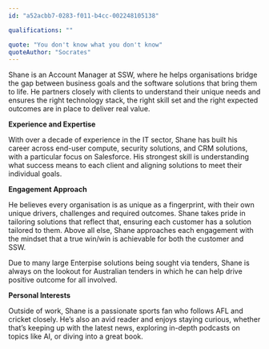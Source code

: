 ```yaml
---
id: "a52acbb7-0283-f011-b4cc-002248105138"

qualifications: ""

quote: "You don't know what you don't know"
quoteAuthor: "Socrates"
---
```


[Editing your profile]: https://github.com/SSWConsulting/People/wiki/3.-Editing-your-profile

Shane is an Account Manager at SSW, where he helps organisations bridge the gap between business goals and the software solutions that bring them to life. He partners closely with clients to understand their unique needs and ensures the right technology stack, the right skill set and the right expected outcomes are in place to deliver real value. 

**Experience and Expertise**

With over a decade of experience in the IT sector, Shane has built his career across end-user compute, security solutions, and CRM solutions, with a particular focus on Salesforce. His strongest skill is understanding what success means to each client and aligning solutions to meet their individual goals.

**Engagement Approach**

He believes every organisation is as unique as a fingerprint, with their own unique drivers, challenges and required outcomes. Shane takes pride in tailoring solutions that reflect that, ensuring each customer has a solution tailored to them. Above all else, Shane approaches each engagement with the mindset that a true win/win is achievable for both the customer and SSW. 

Due to many large Enterpise solutions being sought via tenders, Shane is always on the lookout for Australian tenders in which he can help drive positive outcome for all involved.

**Personal Interests**

Outside of work, Shane is a passionate sports fan who follows AFL and cricket closely. He’s also an avid reader and enjoys staying curious, whether that’s keeping up with the latest news, exploring in-depth podcasts on topics like AI, or diving into a great book.

&nbsp;
